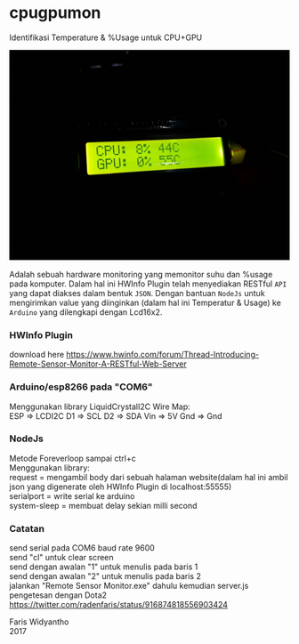 # cpugpumon
Identifikasi Temperature & %Usage untuk CPU+GPU  


![alt text](https://github.com/fariswd/cpugpumon/raw/master/cpugpumon.jpg "Header")

Adalah sebuah hardware monitoring yang memonitor suhu dan %usage pada komputer. Dalam hal ini HWInfo Plugin telah menyediakan RESTful `API` yang dapat diakses dalam bentuk `JSON`. Dengan bantuan `NodeJs` untuk mengirimkan value yang diinginkan (dalam hal ini Temperatur & Usage) ke `Arduino` yang dilengkapi dengan Lcd16x2.  


### HWInfo Plugin
download here https://www.hwinfo.com/forum/Thread-Introducing-Remote-Sensor-Monitor-A-RESTful-Web-Server


### Arduino/esp8266 pada "COM6"
Menggunakan library LiquidCrystalI2C
Wire Map:  
ESP => LCDI2C
D1 => SCL
D2 => SDA
Vin => 5V
Gnd => Gnd


### NodeJs
Metode Foreverloop sampai ctrl+c  
Menggunakan library:  
request = mengambil body dari sebuah halaman website(dalam hal ini ambil json yang digenerate oleh HWInfo Plugin di localhost:55555)  
serialport = write serial ke arduino  
system-sleep = membuat delay sekian milli second


### Catatan
send serial pada COM6 baud rate 9600  
send "cl" untuk clear screen  
send dengan awalan "1" untuk menulis pada baris 1  
send dengan awalan "2" untuk menulis pada baris 2  
jalankan "Remote Sensor Monitor.exe" dahulu kemudian server.js  
pengetesan dengan Dota2 https://twitter.com/radenfaris/status/916874818556903424


Faris Widyantho  
2017